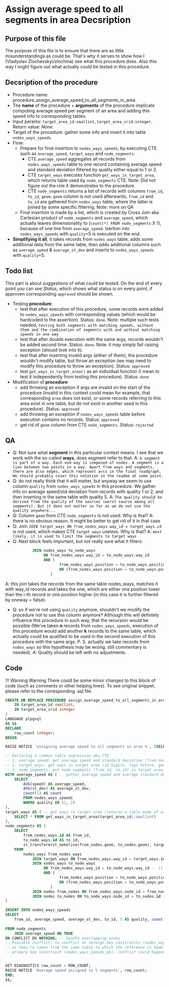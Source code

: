# Assign average speed to all segments in area Decsription
## Purpose of this file
The purpose of this file is to ensure that there are as little misunderstandings as could be. That's why it serves to show how I (Vladyslav Zlochevskyi/zlochina) see what this procedure does. Also this way I might figure out what actually could be tested in this procedure.

## Decsription of the procedure
- Procedure name: procedure_assign_average_speed_to_all_segments_in_area
- The __name__ of the procedure + __arguments__ of the procedure implicate computing average speed per segment of an area and adding this speed info to corresponding tables.
- Input params: `target_area_id:smallint`, `target_area_srid:integer`. Return value: _None_.
- Target of the procedure: gather some info and insert it into table `nodes_ways_speeds`
- Flow:
    - Prepare for final insertion to `nodes_ways_speeds`, by executing CTE such as `average_speed`, `target_ways` and `node_segments`:
        - CTE `average_speed` aggregates all records from `nodes_ways_speeds` table to one record containing average speed and standard deviation filtered by quality either equal to 1 or 2.
        - CTE `target_ways` executes function `get_ways_in_target_area`, which returns table used by `node_segments` CTE. Note: Did not figure out the role it demonstrates to the procedure.
        - CTE `node_segments` returns a list of records with columns `from_id`, `to_id`, `geom`. `geom` column is not used afterwards, `from_id` and `to_id` are gathered from `nodes_ways` table, where the latter is joined by some specific filtering. Note: more on QA
    - Final insertion is made by a list, which is created by Cross Join aka Cartesian product of `node_segments` and `average_speed`, which actually leaves dimensionality to (`count(*) FROM node_segments` X 1), because of one line from `average_speed`. Isertion into `nodes_ways_speeds` with `quality`=5 is executed on the end.
- __Simplifying it all__, it takes records from `nodes_ways` table, adds some additional data from the same table, then adds additional columns such as `average_speed` & `average_st_dev` and inserts to `nodes_ways_speeds` with `quality`=5.

## Todo list
This part is about suggestions of what could be tested. On the end of every point you can see _Status_, which shows what status is on every point, if approven corresponding `approved` should be shown.
- Testing __procedure__:
    - test that after execution of this procedure, some records were added to `nodes_ways_speeds` with corresponding values (which would be hardcoded to the assertion). Status: `done`. Note: multiple such tests needed, `testing both segments with matching speeds, without them and the combination of segments with and without matching speeds in one way`
    - test that after double execution with the same args, records wouldn't be added second time. Status: `done`. Note: it may simply fail raising exception (should look into it).
    - test that after inserting invalid args (either of them), the procedure wouldn't modify table, but throw an exception (we may need to modify this procedure to throw an exception). Status: `approved`
    - test `get_ways_in_target_area()` as an individual function (I mean to test it independently from testing this procedure). Status: `done`
- Modification of __procedure__:
    - add throwing an exception if args are invalid on the start of the procedure (invalid in this context could mean for example, that corresponding `area` does not exist, or some records referring to this area exist in one table, but do not exist in another used in this procedure). Status: `approved`
    - add throwing an exception if `nodes_ways_speeds` table before execution contains no records. Status: `approved`
    - get rid of `geom` column from CTE `node_segments`. Status: `rejected`

## QA
- Q: Not sure what __segment__ in this particular context means. I see that we work with the so-called __ways__, does segment refer to that. A: `A segment is part of a way. Each osm way is composed of nodes. A segment is a line between two points in a way. Apart from ways and segments, there are also edges, which represent arcs in the final roadgraph. We should probably cover this notation in the readme at some point.`
- Q: do not really think that it will matter, but anyway we seem to use column `quality` from `nodes_ways_speeds` in this procedure. We gather info on average speed/std deviation from records with quality 1 or 2, and then inserting in the same table with quality 5. A: `The quality should be derived from the quality of the sources (worst source among all segments). But it does not matter so far as we do not use the quality anywhere...`
- Q: Column `geom` from CTE `node_segments` is not used. Why is that? A: there is no obvious reason. It might be better to get rid of it in that case
- Q: Join `JOIN target_ways ON from_nodes_ways.way_id = target_ways.id` is not used, which makes CTE `target_ways` useless. Why is that? A: `most likely, it is used to limit the segments to target ways`
- Q: Next block feels important, but not really sure what it filters: 
```sql
			JOIN nodes_ways to_node_ways
				 ON from_nodes_ways.way_id = to_node_ways.way_id
				 AND (
						from_nodes_ways.position = to_node_ways.position - 1
						OR (from_nodes_ways.position = to_node_ways.position + 1 AND target_ways.oneway = false)
					)
```
A: this join takes the records from the same table nodes_ways, matches it with way_id records and takes the one, which are either one position lower than the i-th record or one position higher (in this case it is further filtered by oneway = false).
- Q: so if we're not using `quality` anymore, shouldn't we modify the procedure not to use this column anymore? Although this will defintely influence this procedure in such way, that the recursion would be possible (We've taken __n__ records from `nodes_ways_speeds`, execution of this procedure would add another __k__ records to the same table, which actually could be qualified to be used in the second execution of this procedure with the same args. P. S. actually we take records from `nodes_ways` so this hypothesis may be wrong, still commentary is needed). A: Quality should be left with no adjustments.

## Code
!!! Warning Warning
    There could be some minor changes to this block of code (such as comments or other helping lines). To see original snippet, please refer to the corresponding .sql file.
```sql
CREATE OR REPLACE PROCEDURE assign_average_speed_to_all_segments_in_area(
	IN target_area_id smallint,
	IN target_area_srid integer
)
LANGUAGE plpgsql
AS $$
DECLARE
    row_count integer;
BEGIN

RAISE NOTICE 'assigning average speed to all segments in area %', (SELECT name FROM areas WHERE id = target_area_id);

-- Declaring 3 common table expression aka CTE
-- 1. average_speed: get average speed and standard deviation (from nodes_ways_speeds table)
-- 2. target_ways: get ways in target area (id bigint, tags hstore, geom geometry, area integer, "from" bigint, "to" bigint, oneway boolean)
-- 3. node_segments: get node segments (from_id, to_id) in target area
WITH average_speed AS ( -- gather average speed and average standard deviation from nodes_ways_speeds(quality = 1, 2)
	SELECT
		AVG(speed) AS average_speed,
		AVG(st_dev) AS average_st_dev,
		count(1) AS count
		FROM nodes_ways_speeds
		WHERE quality IN (1, 2)
),
target_ways AS ( -- get ways in target area (returns a table made of areas, ways)
    SELECT * FROM get_ways_in_target_area(target_area_id::smallint)
),
node_segments AS (
	SELECT
		from_nodes_ways.id AS from_id,
		to_node_ways.id AS to_id,
		st_transform(st_makeline(from_nodes.geom, to_nodes.geom), target_area_srid::integer) AS geom -- not used !!!
	FROM
		nodes_ways from_nodes_ways
			JOIN target_ways ON from_nodes_ways.way_id = target_ways.id -- may be used to filter out some records from nodes_ways
			JOIN nodes_ways to_node_ways
				 ON from_nodes_ways.way_id = to_node_ways.way_id -- it takes the same record and filters on it??
				 AND (
						from_nodes_ways.position = to_node_ways.position - 1
						OR (from_nodes_ways.position = to_node_ways.position + 1 AND target_ways.oneway = false)
					)
			JOIN nodes from_nodes ON from_nodes_ways.node_id = from_nodes.id -- to gather geom
			JOIN nodes to_nodes ON to_node_ways.node_id = to_nodes.id -- to gather geom
)

INSERT INTO nodes_ways_speeds
SELECT
	from_id, average_speed, average_st_dev, to_id, 5 AS quality, count -- from_nodes.from_id, average_speed.average_speed,
                                                                        -- average_speed.average_st_dev, to_nodes.to_id, count=1
FROM node_segments
	JOIN average_speed ON TRUE
ON CONFLICT DO NOTHING; -- handle overlapping areas
-- Possible conflict: no conflict on foreign key constraints (nodes_ways_speeds_nodes_ways_id_fk/2),
-- as they're taken from the same table to which the reference is made.
-- primary key constraint (nodes_ways_speeds_pk), conflict could happen if the same segment is inserted twice


GET DIAGNOSTICS row_count = ROW_COUNT;
RAISE NOTICE 'Average speed assigned to % segments', row_count;
END;
$$;
```
